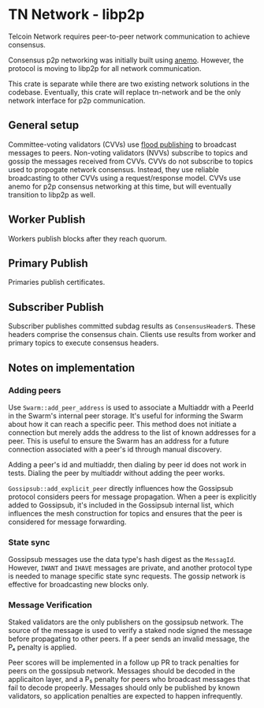 # TN Network - libp2p

Telcoin Network requires peer-to-peer network communication to achieve consensus.

Consensus p2p networking was initially built using [anemo](https://github.com/mystenlabs/anemo.git).
However, the protocol is moving to libp2p for all network communication.

This crate is separate while there are two existing network solutions in the codebase.
Eventually, this crate will replace tn-network and be the only network interface for p2p communication.

## General setup

Committee-voting validators (CVVs) use [flood publishing](https://github.com/libp2p/specs/blob/master/pubsub/gossipsub/gossipsub-v1.1.md#flood-publishing) to broadcast messages to peers.
Non-voting validators (NVVs) subscribe to topics and gossip the messages received from CVVs.
CVVs do not subscribe to topics used to propogate network consensus. Instead, they use reliable broadcasting to other CVVs using a request/response model.
CVVs use anemo for p2p consensus networking at this time, but will eventually transition to libp2p as well.

## Worker Publish

Workers publish blocks after they reach quorum.

## Primary Publish

Primaries publish certificates.

## Subscriber Publish

Subscriber publishes committed subdag results as `ConsensusHeader`s.
These headers comprise the consensus chain.
Clients use results from worker and primary topics to execute consensus headers.

## Notes on implementation

### Adding peers

Use `Swarm::add_peer_address` is used to associate a Multiaddr with a PeerId in the Swarm's internal peer storage.
It's useful for informing the Swarm about how it can reach a specific peer.
This method does not initiate a connection but merely adds the address to the list of known addresses for a peer.
This is useful to ensure the Swarm has an address for a future connection associated with a peer's id through manual discovery.

Adding a peer's id and multiaddr, then dialing by peer id does not work in tests.
Dialing the peer by multiaddr without adding the peer works.

`Gossipsub::add_explicit_peer` directly influences how the Gossipsub protocol considers peers for message propagation.
When a peer is explicitly added to Gossipsub, it's included in the Gossipsub internal list, which influences the mesh construction for topics and ensures that the peer is considered for message forwarding.

### State sync

Gossipsub messages use the data type's hash digest as the `MessagId`.
However, `IWANT` and `IHAVE` messages are private, and another protocol type is needed to manage specific state sync requests.
The gossip network is effective for broadcasting new blocks only.

### Message Verification

Staked validators are the only publishers on the gossipsub network.
The source of the message is used to verify a staked node signed the message before propagating to other peers.
If a peer sends an invalid message, the P₄ penalty is applied.

Peer scores will be implemented in a follow up PR to track penalties for peers on the gossipsub network.
Messages should be decoded in the applicaiton layer, and a P₅ penalty for peers who broadcast messages that fail to decode propeerly.
Messages should only be published by known validators, so application penalties are expected to happen infrequently.
